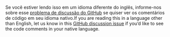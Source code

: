 <span data-ttu-id="d5335-101">Se você estiver lendo isso em um idioma diferente do inglês, informe-nos sobre esse [problema de discussão do GitHub](https://github.com/aspnet/AspNetCore.Docs/issues/16455) se quiser ver os comentários de código em seu idioma nativo.</span><span class="sxs-lookup"><span data-stu-id="d5335-101">If you are reading this in a language other than English, let us know in this [GitHub discussion issue](https://github.com/aspnet/AspNetCore.Docs/issues/16455) if you’d like to see the code comments in your native language.</span></span>